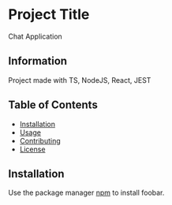 # Project Title

Chat Application

## Information

Project made with TS, NodeJS, React, JEST

## Table of Contents

- [Installation](#installation)
- [Usage](#usage)
- [Contributing](#contributing)
- [License](#license)

## Installation

Use the package manager [npm](https://www.npmjs.com/) to install foobar.
